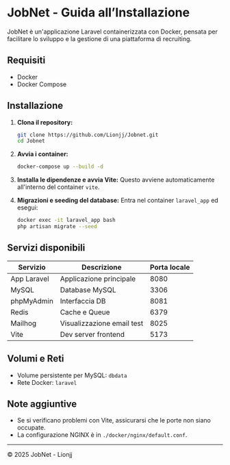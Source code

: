 # JobNet - Guida all’Installazione

JobNet è un'applicazione Laravel containerizzata con Docker, pensata per facilitare lo sviluppo e la gestione di una piattaforma di recruiting.

## Requisiti

- Docker
- Docker Compose

## Installazione

1. **Clona il repository:**
   ```bash
   git clone https://github.com/Lionjj/Jobnet.git
   cd Jobnet
   ```

2. **Avvia i container:**
   ```bash
   docker-compose up --build -d
   ```

3. **Installa le dipendenze e avvia Vite:**
   Questo avviene automaticamente all'interno del container `vite`.

4. **Migrazioni e seeding del database:**
   Entra nel container `laravel_app` ed esegui:
   ```bash
   docker exec -it laravel_app bash
   php artisan migrate --seed
   ```

## Servizi disponibili

| Servizio       | Descrizione                             | Porta locale |
|----------------|-----------------------------------------|--------------|
| App Laravel    | Applicazione principale                 | 8080         |
| MySQL          | Database MySQL                          | 3306         |
| phpMyAdmin     | Interfaccia DB                          | 8081         |
| Redis          | Cache e Queue                           | 6379         |
| Mailhog        | Visualizzazione email test              | 8025         |
| Vite           | Dev server frontend                     | 5173         |

## Volumi e Reti

- Volume persistente per MySQL: `dbdata`
- Rete Docker: `laravel`

## Note aggiuntive

- Se si verificano problemi con Vite, assicurarsi che le porte non siano occupate.
- La configurazione NGINX è in `./docker/nginx/default.conf`.

---

© 2025 JobNet - Lionjj
